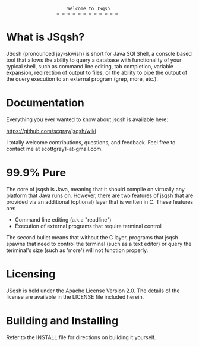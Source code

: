                            Welcome to JSqsh
                      -=-=-=-=-=-=-=-=-=-=-=-=-

What is JSqsh?
==============

JSqsh (pronounced jay-skwish) is short for Java SQl Shell, a console
based tool that allows the ability to query a database with functionality
of your typical shell, such as command line editing, tab completion, variable 
expansion, redirection of output to files, or the ability to pipe the output 
of the query execution to an external program (grep, more, etc.). 

Documentation
=============

Everything you ever wanted to know about jsqsh is available here:

   https://github.com/scgray/jsqsh/wiki

I totally welcome contributions, questions, and feedback. Feel free to
contact me at scottgray1-at-gmail.com.

99.9% Pure
==========

The core of jsqsh is Java, meaning that it should compile on virtually
any platform that Java runs on.  However, there are two features of jsqsh
that are provided via an additional (optional) layer that is written in C.
These features are:

  - Command line editing (a.k.a "readline")
  - Execution of external programs that require terminal control

The second bullet means that without the C layer, programs that jsqsh spawns
that need to control the terminal (such as a text editor) or query the 
teriminal's size (such as 'more') will not function properly.

Licensing
=========

JSqsh is held under the Apache License Version 2.0. The details
of the license are available in the LICENSE file included herein.

Building and Installing
=======================

Refer to the INSTALL file for directions on building it yourself.
